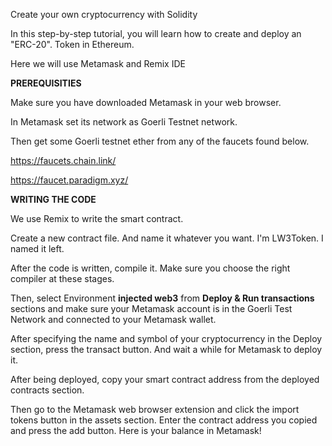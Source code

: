 Create your own cryptocurrency with Solidity

In this step-by-step tutorial, you will learn how to create and deploy an "ERC-20".
Token in Ethereum.

Here we will use Metamask and Remix IDE

**PREREQUISITIES**

Make sure you have downloaded Metamask in your web browser.

In Metamask set its network as Goerli Testnet network.

Then get some Goerli testnet ether from any of the faucets found below.

https://faucets.chain.link/

https://faucet.paradigm.xyz/

**WRITING THE CODE**

We use Remix to write the smart contract.

Create a new contract file. And name it whatever you want. I'm LW3Token. I named it left.

After the code is written, compile it. Make sure you choose the right compiler at these stages.

Then, select Environment **injected web3** from **Deploy & Run transactions** sections and make sure your Metamask account is in the Goerli Test Network and connected to your Metamask wallet.

After specifying the name and symbol of your cryptocurrency in the Deploy section, press the transact button. And wait a while for Metamask to deploy it.

After being deployed, copy your smart contract address from the deployed contracts section.

Then go to the Metamask web browser extension and click the import tokens button in the assets section. Enter the contract address you copied and press the add button. Here is your balance in Metamask!
